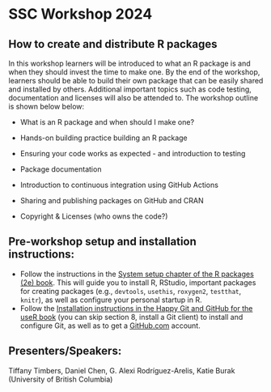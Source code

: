 # SSC Workshop 2024

## How to create and distribute R packages

In this workshop learners will be introduced to what an R package is and when they should invest the time to make one. By the end of the workshop, learners should be able to build their own package that can be easily shared and installed by others. Additional important topics such as code testing, documentation and licenses will also be attended to. The workshop outline is shown below below:

- What is an R package and when should I make one?

- Hands-on building practice building an R package

- Ensuring your code works as expected - and introduction to testing

- Package documentation

- Introduction to continuous integration using GitHub Actions

- Sharing and publishing packages on GitHub and CRAN

- Copyright & Licenses (who owns the code?)

## Pre-workshop setup and installation instructions:

- Follow the instructions in the [System setup chapter of the R packages (2e) book](https://r-pkgs.org/setup.html). This will guide you to install R, RStudio, important packages for creating packages (e.g., `devtools`, `usethis`, `roxygen2`, `testthat`, `knitr`), as well as configure your personal startup in R.
- Follow the [Installation instructions in the Happy Git and GitHub for the useR book](https://happygitwithr.com/github-acct) (you can skip section 8, install a Git client) to install and configure Git, as well as to get a [GitHub.com](http://github.com/) account. 

## Presenters/Speakers: 

Tiffany Timbers, Daniel Chen, G. Alexi Rodríguez-Arelis, Katie Burak (University of British Columbia)
